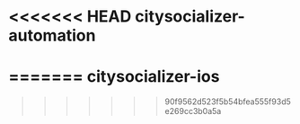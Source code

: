 <<<<<<< HEAD
citysocializer-automation
=========================
=======
citysocializer-ios
==================
>>>>>>> 90f9562d523f5b54bfea555f93d5e269cc3b0a5a
